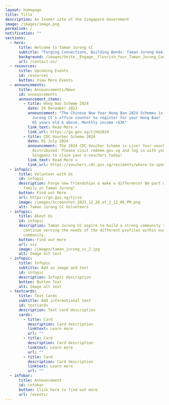 ```yaml
---
layout: homepage
title: Title
description: An Isomer site of the Singapore Government
image: /images/image.png
permalink: /
notification: ""
sections:
  - hero:
      title: Welcome to Taman Jurong CC
      subtitle: "Forging Connections, Building Bonds: Taman Jurong Kakis"
      background: /images/Unite__Engage__Flourish_Your_Taman_Jurong_Community_Hub.png
      url: /contact-us/
  - resources:
      title: Upcoming Events
      id: resources
      button: View More Events
  - announcements:
      title: Announcements/News
      id: announcements
      announcement_items:
        - title: Hong Bao Scheme 2024
          date: 26 December 2023
          announcement: "The Chinese New Year Hong Bao 2024 Schemeu is Live! Head to Taman
            Jurong CC's office counter to register for your Hong Bao!  Criteria:
            65 years old & above, Monthly income <$3K"
          link_text: Read More >
          link_url: https://go.gov.sg/tjhb2024
        - title: CDC Voucher Scheme 2024
          date: 01 July 2024
          announcement: The 2024 CDC Voucher Scheme is Live! Your vouchers have been
            distributed. Please visit redeem.gov.sg and log in with your
            Singpass to claim your e-vouchers today!
          link_text: Read More >
          link_url: https://vouchers.cdc.gov.sg/residents/where-to-spend-vouchers/
  - infopic:
      title: Volunteer with Us
      id: infopic
      description: Forge new friendships & make a difference! Be part of our volunteer
        family in Taman Jurong!
      button: Find out More
      url: https://go.gov.sg/tjcvo
      image: /images/Screenshot_2023_12_26_at_2_12_06_PM.png
      alt: Taman Jurong CC Volunteers
  - infopic:
      title: About Us
      id: infopic
      description: Taman Jurong CC aspire to build a strong community spirit and
        continue serving the needs of the different profiles within our
        community.
      button: Find out more
      url: sss
      image: /images/taman_jurong_cc_2.jpg
      alt: Image alt text
  - infopic:
      title: Infopic
      subtitle: Add an image and text
      id: infopic
      description: Infopic description
      button: Button Text
      alt: Image alt text
  - textcards:
      title: Text Cards
      subtitle: Add informational text
      id: textcards
      description: Text card description
      cards:
        - title: Card
          description: Card description
          linktext: Learn more
          url: ""
        - title: Card
          description: Card description
          linktext: Learn more
          url: ""
        - title: Card
          description: Card description
          linktext: Learn more
          url: ""
  - infobar:
      title: Announcement
      id: infobar
      button: Click here to find out more
      url: /events/
---
```

